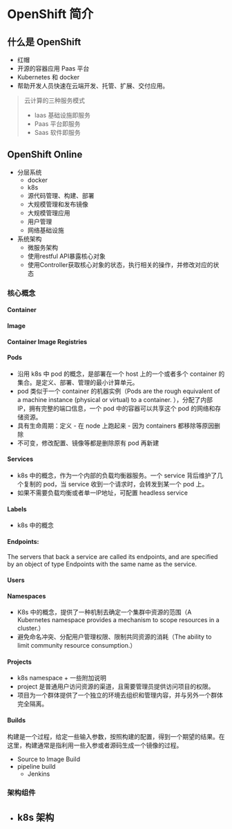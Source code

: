 # OpenShift 简介

## 什么是 OpenShift
- 红帽
- 开源的容器应用 Paas 平台
- Kubernetes 和 docker
- 帮助开发人员快速在云端开发、托管、扩展、交付应用。

> 云计算的三种服务模式
> - Iaas 基础设施即服务
> - Paas 平台即服务
> - Saas 软件即服务

## OpenShift Online
- 分层系统
  - docker
  - k8s
  - 源代码管理、构建、部署
  - 大规模管理和发布镜像
  - 大规模管理应用
  - 用户管理
  - 网络基础设施
- 系统架构
  - 微服务架构
  - 使用restful API暴露核心对象
  - 使用Controller获取核心对象的状态，执行相关的操作，并修改对应的状态

### 核心概念

#### Container
#### Image
#### Container Image Registries
#### Pods
   - 沿用 k8s 中 pod 的概念，是部署在一个 host 上的一个或者多个 container 的集合。是定义、部署、管理的最小计算单元。
   - pod 类似于一个 container 的机器实例（Pods are the rough equivalent of a machine instance (physical or virtual) to a container. ），分配了内部 IP，拥有完整的端口信息，一个 pod 中的容器可以共享这个 pod 的网络和存储资源。
   - 具有生命周期：定义 - 在 node 上跑起来 - 因为 containers 都移除等原因删除
   - 不可变，修改配置、镜像等都是删除原有 pod 再新建
#### Services
  - k8s 中的概念，作为一个内部的负载均衡器服务。一个 service 背后维护了几个复制的 pod，当 service 收到一个请求时，会转发到某一个 pod 上。
  - 如果不需要负载均衡或者单一IP地址，可配置 headless service
#### Labels
  - k8s 中的概念
#### Endpoints:
The servers that back a service are called its endpoints, and are specified by an object of type Endpoints with the same name as the service.
#### Users
#### Namespaces
- K8s 中的概念，提供了一种机制去确定一个集群中资源的范围（A Kubernetes namespace provides a mechanism to scope resources in a cluster.）
- 避免命名冲突、分配用户管理权限、限制共同资源的消耗（The ability to limit community resource consumption.）
#### Projects
- k8s namespace + 一些附加说明
- project 是普通用户访问资源的渠道，且需要管理员提供访问项目的权限。
- 项目为一个群体提供了一个独立的环境去组织和管理内容，并与另外一个群体完全隔离。
#### Builds
构建是一个过程，给定一些输入参数，按照构建的配置，得到一个期望的结果。在这里，构建通常是指利用一些入参或者源码生成一个镜像的过程。
- Source to Image Build
- pipeline build
  - Jenkins

### 架构组件
- k8s 架构
  -


